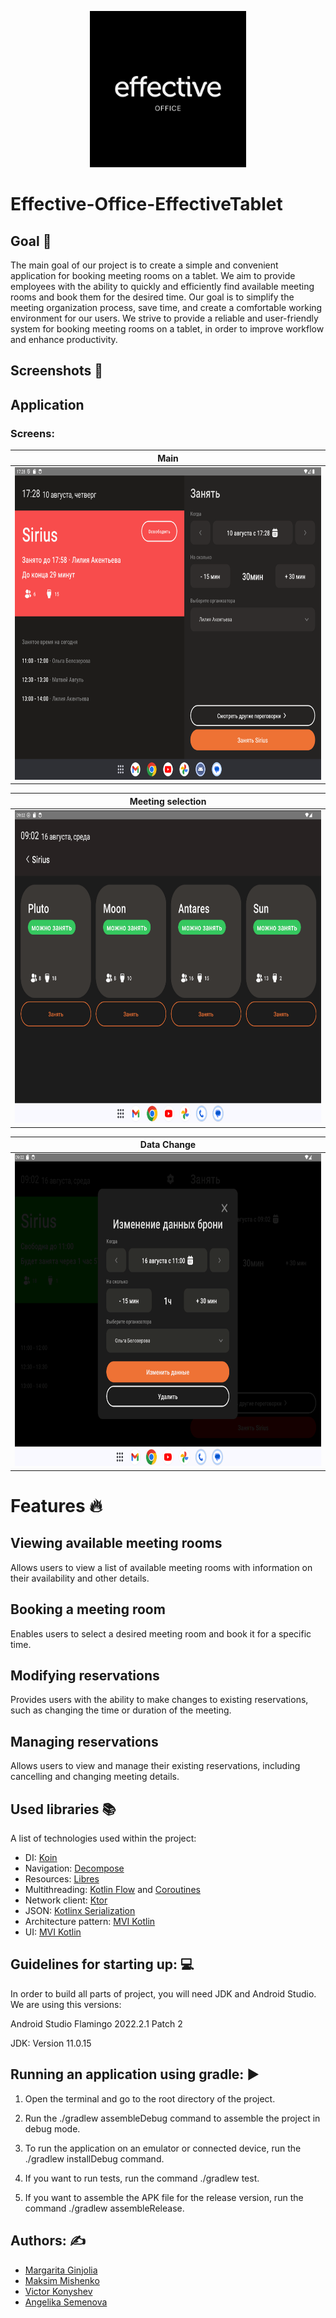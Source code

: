 <p align="center">
  <img src="..\assets\logo.jpg" width="" alt="light bulb icon" height="250">
</p>

# Effective-Office-EffectiveTablet

## Goal :dart:

The main goal of our project is to create a simple and convenient application for booking meeting
rooms on a tablet. We aim to provide employees with the ability to quickly and efficiently find
available meeting rooms and book them for the desired time. Our goal is to simplify the meeting
organization process, save time, and create a comfortable working environment for our users. We
strive to provide a reliable and user-friendly system for booking meeting rooms on a tablet, in
order to improve workflow and enhance productivity.

## Screenshots    :camera_flash:

## Application

### Screens:

|                        Main                         |
|:---------------------------------------------------:|
| <img height="500" src="..\assets\main-screen.png"/> |

|                        Meeting selection                         |
|:----------------------------------------------------------------:|
| <img height="500" src="..\assets\meeting-selection-screen.png"/> |

|                        Data Change                         |
|:----------------------------------------------------------:|
| <img height="500" src="..\assets\data-change-screen.png"/> |

# Features :fire:

## Viewing available meeting rooms

Allows users to view a list of available meeting rooms with information on their availability and
other details.

## Booking a meeting room

Enables users to select a desired meeting room and book it for a specific time.

## Modifying reservations

Provides users with the ability to make changes to existing reservations, such as changing the time
or duration of the meeting.

## Managing reservations

Allows users to view and manage their existing reservations, including cancelling and changing
meeting details.

## Used libraries 📚

A list of technologies used within the project:

* DI: [Koin](https://insert-koin.io/)
* Navigation: [Decompose](https://github.com/arkivanov/Decompose)
* Resources: [Libres](https://github.com/Skeptick/libres)
* Multithreading: [Kotlin Flow](https://kotlinlang.org/docs/flow.html)
  and [Coroutines](https://kotlinlang.org/docs/flow.html)
* Network client: [Ktor](https://ktor.io/)
* JSON: [Kotlinx Serialization](https://github.com/Kotlin/kotlinx.serialization)
* Architecture pattern: [MVI Kotlin](https://github.com/arkivanov/MVIKotlin)
* UI: [MVI Kotlin](https://github.com/arkivanov/MVIKotlin)

## Guidelines for starting up: :computer:

In order to build all parts of project, you will need JDK and Android Studio. We are using this
versions:

Android Studio Flamingo 2022.2.1 Patch 2

JDK: Version 11.0.15

## Running an application using gradle: :arrow_forward:

1. Open the terminal and go to the root directory of the project.

2. Run the ./gradlew assembleDebug command to assemble the project in debug mode.

3. To run the application on an emulator or connected device, run the ./gradlew installDebug
   command.

4. If you want to run tests, run the command ./gradlew test.

5. If you want to assemble the APK file for the release version, run the command ./gradlew
   assembleRelease.

## Authors: :writing_hand:

- [Margarita Ginjolia](https://github.com/MargaritaDj)
- [Maksim Mishenko](https://github.com/UserNameMax)
- [Victor Konyshev](https://github.com/DireRaven-exe)
- [Angelika Semenova](https://github.com/Liker4ik26)
